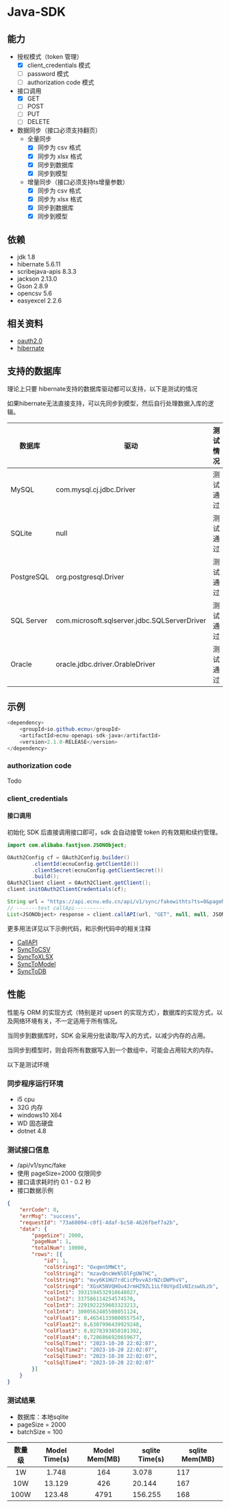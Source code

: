 # Java-SDK

## 能力
- 授权模式（token 管理）
    - [x] client_credentials 模式
    - [ ] password 模式
    - [ ] authorization code 模式
- 接口调用
    - [x] GET
    - [ ] POST
    - [ ] PUT
    - [ ] DELETE
- 数据同步（接口必须支持翻页）
    - 全量同步
        - [x] 同步为 csv 格式
        - [x] 同步为 xlsx 格式
        - [x] 同步到数据库
        - [x] 同步到模型
    - 增量同步（接口必须支持ts增量参数）
        - [x] 同步为 csv 格式
        - [x] 同步为 xlsx 格式
        - [x] 同步到数据库
        - [x] 同步到模型

## 依赖
- jdk 1.8
- hibernate 5.6.11
- scribejava-apis 8.3.3
- jackson 2.13.0
- Gson 2.8.9
- opencsv 5.6
- easyexcel 2.2.6

## 相关资料
- [oauth2.0](https://oauth.net/2/)
- [hibernate](https://hibernate.org/)

## 支持的数据库
理论上只要 hibernate支持的数据库驱动都可以支持，以下是测试的情况

如果hibernate无法直接支持，可以先同步到模型，然后自行处理数据入库的逻辑。

| 数据库        | 驱动                                           | 测试情况 |
|------------|----------------------------------------------| --- |
| MySQL      | com.mysql.cj.jdbc.Driver                     | 测试通过 |
| SQLite     | null                                         | 测试通过 |
| PostgreSQL | org.postgresql.Driver                        | 测试通过 |
| SQL Server | com.microsoft.sqlserver.jdbc.SQLServerDriver | 测试通过 |
| Oracle     | oracle.jdbc.driver.OrableDriver              | 测试通过 |

## 示例

```java
<dependency>
    <groupId>io.github.ecnu</groupId>
    <artifactId>ecnu-openapi-sdk-java</artifactId>
    <version>2.1.0-RELEASE</version>
</dependency>
```

### authorization code

Todo

### client_credentials
#### 接口调用
初始化 SDK 后直接调用接口即可，sdk 会自动接管 token 的有效期和续约管理。

```java
import com.alibaba.fastjson.JSONObject;

OAuth2Config cf = OAuth2Config.builder()
        .clientId(ecnuConfig.getClientId())
        .clientSecret(ecnuConfig.getClientSecret())
        .build();
OAuth2Client client = OAuth2Client.getClient();
client.initOAuth2ClientCredentials(cf);

String url = "https://api.ecnu.edu.cn/api/v1/sync/fakewithts?ts=0&pageNum=1&pageSize=1";
// -------test callApi----------
List<JSONObject> response = client.callAPI(url, "GET", null, null, JSONObject.class);
```

更多用法详见以下示例代码，和示例代码中的相关注释

- [CallAPI](src/main/java/com/ecnu/example/CallAPIExample.java)
- [SyncToCSV](src/main/java/com/ecnu/example/SyncToCSVExample.java)
- [SyncToXLSX](src/main/java/com/ecnu/example/SyncToXLSXExample.java)
- [SyncToModel](src/main/java/com/ecnu/example/SyncToModelExample.java)
- [SyncToDB](src/main/java/com/ecnu/example/SyncToDBExample.java)


## 性能

性能与 ORM 的实现方式（特别是对 upsert 的实现方式），数据库的实现方式，以及网络环境有关，不一定适用于所有情况。

当同步到数据库时，SDK 会采用分批读取/写入的方式，以减少内存的占用。

当同步到模型时，则会将所有数据写入到一个数组中，可能会占用较大的内存。

以下是测试环境

### 同步程序运行环境
- i5 cpu
- 32G 内存
- windows10 X64
- WD 固态硬盘
- dotnet 4.8

### 测试接口信息
- /api/v1/sync/fake
- 使用 pageSize=2000 仅限同步
- 接口请求耗时约 0.1 - 0.2 秒
- 接口数据示例

```json
{
	"errCode": 0,
	"errMsg": "success",
	"requestId": "73a60094-c0f1-4daf-bc58-4626fbef7a2b",
	"data": {
		"pageSize": 2000,
		"pageNum": 1,
		"totalNum": 10000,
		"rows": [{
			"id": 1,
			"colString1": "Oxqmn5MWCt",
			"colString2": "mzavQncWeNlOlFgUW7HC",
			"colString3": "mvy6K1HU7rdCicPbvvA3rNZcDWPhvV",
			"colString4": "XGsK5NVQHOu4JrmHZ9ZL1iLf0UYpdIvNIzswULzb",
			"colInt1": 3931594532918648027,
			"colInt2": 337586114254574578,
			"colInt3": 2291922259603323213,
			"colInt4": 3000562485500051124,
			"colFloat1": 0.46541339000557547,
			"colFloat2": 0.6307996439929248,
			"colFloat3": 0.9278393850101392,
			"colFloat4": 0.7286866920659677,
			"colSqlTime1": "2023-10-20 22:02:07",
			"colSqlTime2": "2023-10-20 22:02:07",
			"colSqlTime3": "2023-10-20 22:02:07",
			"colSqlTime4": "2023-10-20 22:02:07"
		}]
	}
}
```

### 测试结果
- 数据库：本地sqlite
- pageSize = 2000
- batchSize = 100

| 数量级 | Model Time(s) | Model Mem(MB) | sqlite  Time(s) | sqlite  Mem(MB) |
| :----: | :-----------: | :-----------: | --------------- | --------------- |
|   1W   |     1.748     |      164      | 3.078           | 117             |
|  10W   |    13.129     |      426      | 20.144          | 167             |
|  100W  |    123.48     |     4791      | 156.255         | 168             |

